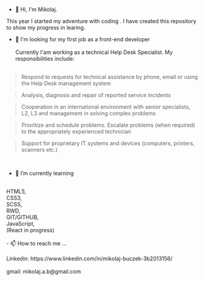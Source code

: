 - 👋 Hi, I'm Mikolaj. 

This year I started my adventure with coding . I have created this repository to show my progress in learing.
</br>
- 👀 I'm looking for my first job as a front-end developer
</br></br>
Currently I'am working as a technical Help Desk Specialist. My responsibilities include:
</br></br>

> Respond to requests for technical assistance by phone, email or using the
Help Desk management system

> Analysis, diagnosis and repair of reported service incidents

> Cooperation in an international environment with senior specialists, L2,
L3 and management in solving complex problems

> Prioritize and schedule problems. Escalate problems (when required) to
the appropriately experienced technician

> Support for proprietary IT systems and devices (computers, printers,
scanners etc.)
</br>


- 🌱 I’m currently learning 
</br>
HTML5, </br>
CSS3, </br>
SCSS, </br>
RWD, </br>
GIT/GITHUB, </br>
JavaScript, </br>
(React in progress)
</br></br>
- 📫 How to reach me ...
</br></br>
Linkedin: https://www.linkedin.com/in/mikolaj-buczek-3b2013156/
</br></br>
gmail: mikolaj.a.b@gmail.com

